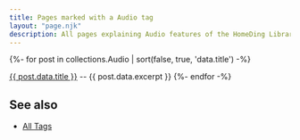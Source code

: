 ```yaml
---
title: Pages marked with a Audio tag
layout: "page.njk"
description: All pages explaining Audio features of the HomeDing Library.
---
```


{%- for post in collections.Audio | sort(false, true, 'data.title')  -%}
<p><a href="{{ post.url | url }}">{{ post.data.title }}</a> -- {{ post.data.excerpt }}
{%- endfor -%}


## See also

* [All Tags](/tag/index.md)
